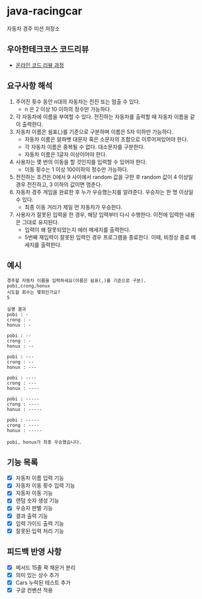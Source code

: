 # java-racingcar

자동차 경주 미션 저장소

## 우아한테크코스 코드리뷰

- [온라인 코드 리뷰 과정](https://github.com/woowacourse/woowacourse-docs/blob/master/maincourse/README.md)

## 요구사항 해석

1. 주어진 횟수 동안 n대의 자동차는 전진 또는 멈출 수 있다.
    - n 은 2 이상 10 이하의 정수만 가능하다.
2. 각 자동차에 이름을 부여할 수 있다. 전진하는 자동차를 출력할 때 자동차 이름을 같이 출력한다.
3. 자동차 이름은 쉼표(,)를 기준으로 구분하며 이름은 5자 이하만 가능하다.
    - 자동차 이름은 알파벳 대문자 혹은 소문자의 조합으로 이루어져있어야 한다.
    - 각 자동차 이름은 중복될 수 없다. 대소문자를 구분한다.
    - 자동차 이름은 1글자 이상이어야 한다.
4. 사용자는 몇 번의 이동을 할 것인지를 입력할 수 있어야 한다.
    - 이동 횟수는 1 이상 100이하의 정수만 가능하다.
5. 전진하는 조건은 0에서 9 사이에서 random 값을 구한 후 random 값이 4 이상일 경우 전진하고, 3 이하의 값이면 멈춘다.
6. 자동차 경주 게임을 완료한 후 누가 우승했는지를 알려준다. 우승자는 한 명 이상일 수 있다.
    - 최종 이동 거리가 제일 먼 자동차가 우승한다.
7. 사용자가 잘못된 입력을 한 경우, 해당 입력부터 다시 수행한다. 이전에 입력한 내용은 그대로 유지된다.
    - 입력이 왜 잘못되었는지 에러 메세지를 출력한다.
    - 5번째 재입력이 잘못된 입력인 경우 프로그램을 종료한다. 이때, 비정상 종료 메세지를 출력한다.

## 예시

```
경주할 자동차 이름을 입력하세요(이름은 쉼표(,)를 기준으로 구분).
pobi,crong,honux
시도할 회수는 몇회인가요?
5

실행 결과
pobi : -
crong : -
honux : -

pobi : --
crong : -
honux : --

pobi : ---
crong : --
honux : ---

pobi : ----
crong : ---
honux : ----

pobi : -----
crong : ----
honux : -----

pobi : -----
crong : ----
honux : -----

pobi, honux가 최종 우승했습니다.
```

## 기능 목록

- [x] 자동차 이름 입력 기능
- [x] 자동차 이동 횟수 입력 기능
- [x] 지동차 이동 기능
- [x] 랜덤 숫자 생성 기능
- [x] 우승자 판별 기능
- [x] 결과 출력 기능
- [x] 입력 가이드 출력 기능
- [x] 잘못된 입력 처리 기능

## 피드백 반영 사항

- [x] 메서드 15줄 꽉 채운거 분리
- [x] 의미 있는 상수 추가
- [x] Cars 누락된 테스트 추가
- [x] 구글 컨벤션 적용